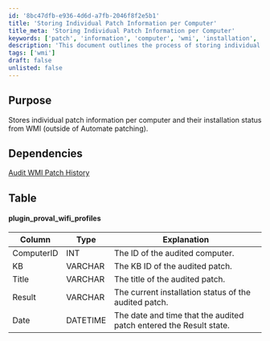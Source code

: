 ```yaml
---
id: '8bc47dfb-e936-4d6d-a7fb-2046f8f2e5b1'
title: 'Storing Individual Patch Information per Computer'
title_meta: 'Storing Individual Patch Information per Computer'
keywords: ['patch', 'information', 'computer', 'wmi', 'installation', 'status']
description: 'This document outlines the process of storing individual patch information for each computer, including their installation status retrieved from WMI, independent of Automate patching. It provides a detailed table of the plugin used and its columns for better understanding.'
tags: ['wmi']
draft: false
unlisted: false
---
```

## Purpose

Stores individual patch information per computer and their installation status from WMI (outside of Automate patching).

## Dependencies

[Audit WMI Patch History](<../scripts/Audit WMI Patch History.md>)

## Table

#### plugin_proval_wifi_profiles

| Column      | Type     | Explanation                                           |
|-------------|----------|------------------------------------------------------|
| ComputerID  | INT      | The ID of the audited computer.                      |
| KB          | VARCHAR  | The KB ID of the audited patch.                      |
| Title       | VARCHAR  | The title of the audited patch.                      |
| Result      | VARCHAR  | The current installation status of the audited patch.|
| Date        | DATETIME | The date and time that the audited patch entered the Result state. |












